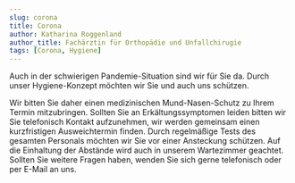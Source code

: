 ```yaml
---
slug: corona
title: Corona
author: Katharina Roggenland
author_title: Fachärztin für Orthopädie und Unfallchirugie
tags: [Corona, Hygiene]
---
```


Auch in der schwierigen Pandemie-Situation sind wir für Sie da. Durch unser Hygiene-Konzept möchten wir Sie und auch uns schützen.

<!--truncate-->

Wir bitten Sie daher einen medizinischen Mund-Nasen-Schutz zu Ihrem Termin mitzubringen. Sollten Sie an Erkältungssymptomen leiden bitten wir Sie telefonisch Kontakt aufzunehmen, wir werden gemeinsam einen kurzfristigen Ausweichtermin finden. Durch regelmäßige Tests des gesamten Personals möchten wir Sie vor einer Ansteckung schützen. Auf die Einhaltung der Abstände wird auch in unserem Wartezimmer geachtet. Sollten Sie weitere Fragen haben, wenden Sie sich gerne telefonisch oder per E-Mail an uns.
